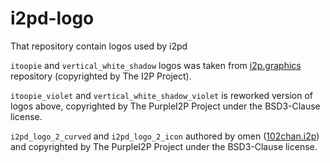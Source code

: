 # i2pd-logo

That repository contain logos used by i2pd

`itoopie` and `vertical_white_shadow` logos was taken from [i2p.graphics](https://github.com/i2p/i2p.graphics) repository (copyrighted by The I2P Project).

`itoopie_violet` and `vertical_white_shadow_violet` is reworked version of logos above, copyrighted by The PurpleI2P Project under the BSD3-Clause license.

`i2pd_logo_2_curved` and `i2pd_logo_2_icon` authored by omen ([102chan.i2p](http://102chan.i2p)) and copyrighted by The PurpleI2P Project under the BSD3-Clause license.